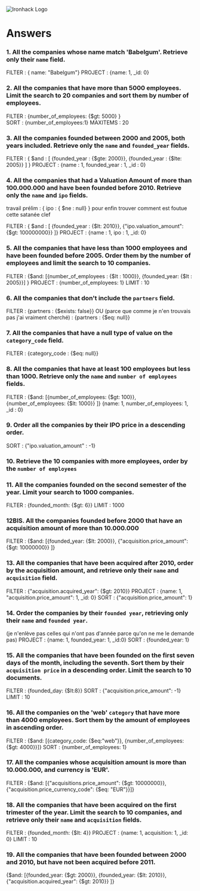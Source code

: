 ![Ironhack Logo](https://i.imgur.com/1QgrNNw.png)

# Answers

### 1. All the companies whose name match 'Babelgum'. Retrieve only their `name` field.

FILTER : { name: "Babelgum"}
PROJECT : {name: 1, _id: 0}

### 2. All the companies that have more than 5000 employees. Limit the search to 20 companies and sort them by **number of employees**.

FILTER : {number_of_employees: {$gt: 5000} }  
SORT : {number_of_employees:1}
MAXITEMS : 20

### 3. All the companies founded between 2000 and 2005, both years included. Retrieve only the `name` and `founded_year` fields.

FILTER : { $and : [ {founded_year : {$gte: 2000}}, {founded_year : {$lte: 2005}} ] }
PROJECT : {name : 1, founded_year : 1, _id : 0}

### 4. All the companies that had a Valuation Amount of more than 100.000.000 and have been founded before 2010. Retrieve only the `name` and `ipo` fields.

travail prélim : { ipo : { $ne : null} } pour enfin trouver comment est foutue cette satanée clef

FILTER : { $and : [ {founded_year : {$lt: 2010}}, {"ipo.valuation_amount": {$gt: 100000000}} ]}
PROJECT : {name : 1, ipo : 1, _id: 0}

### 5. All the companies that have less than 1000 employees and have been founded before 2005. Order them by the number of employees and limit the search to 10 companies.

FILTER : {$and: [{number_of_employees : {$lt : 1000}}, {founded_year: {$lt : 2005}}] }
PROJECT : {number_of_employees: 1}
LIMIT : 10

### 6. All the companies that don't include the `partners` field.

FILTER : {partners : {$exists: false}}
OU (parce que comme je n'en trouvais pas j'ai vraiment cherché) : {partners : {$eq: null}}

### 7. All the companies that have a null type of value on the `category_code` field.

FILTER : {category_code : {$eq: null}}

### 8. All the companies that have at least 100 employees but less than 1000. Retrieve only the `name` and `number of employees` fields.

FILTER : {$and: [{number_of_employees: {$gt: 100}}, {number_of_employees: {$lt: 1000}} ]}
{name: 1, number_of_employees: 1, _id : 0}

### 9. Order all the companies by their IPO price in a descending order.

SORT : {"ipo.valuation_amount" : -1}

### 10. Retrieve the 10 companies with more employees, order by the `number of employees`

<!-- Your Code Goes Here -->

### 11. All the companies founded on the second semester of the year. Limit your search to 1000 companies.

FILTER : {founded_month: {$gt: 6}}
LIMIT : 1000

<!-- ### 12. All the companies that have been 'deadpooled' after the third year. -->

<!-- Your Code Goes Here -->

### 12BIS. All the companies founded before 2000 that have an acquisition amount of more than 10.000.000

FILTER : {$and: [{founded_year: {$lt: 2000}}, {"acquisition.price_amount": {$gt: 10000000}} ]}

### 13. All the companies that have been acquired after 2010, order by the acquisition amount, and retrieve only their `name` and `acquisition` field.

FILTER : {"acquisition.acquired_year": {$gt: 2010}}
PROJECT : {name: 1, "acquisition.price_amount": 1, _id: 0}
SORT : {"acquisition.price_amount": 1}

### 14. Order the companies by their `founded year`, retrieving only their `name` and `founded year`.

(je n'enlève pas celles qui n'ont pas d'année parce qu'on ne me le demande pas)
PROJECT : {name: 1, founded_year: 1, _id:0}
SORT : {founded_year: 1}

### 15. All the companies that have been founded on the first seven days of the month, including the seventh. Sort them by their `acquisition price` in a descending order. Limit the search to 10 documents.

FILTER : {founded_day: {$lt:8}}
SORT : {"acquisition.price_amount": -1}
LIMIT : 10

### 16. All the companies on the 'web' `category` that have more than 4000 employees. Sort them by the amount of employees in ascending order.

FILTER : {$and: [{category_code: {$eq:"web"}}, {number_of_employees: {$gt: 4000}}]}
SORT : {number_of_employees: 1}


### 17. All the companies whose acquisition amount is more than 10.000.000, and currency is 'EUR'.

FILTER : {$and: [{"acquisitions.price_amount": {$gt: 10000000}},{"acquisition.price_currency_code": {$eq: "EUR"}}]}

### 18. All the companies that have been acquired on the first trimester of the year. Limit the search to 10 companies, and retrieve only their `name` and `acquisition` fields.

FILTER : {founded_month: {$lt: 4}}
PROJECT : {name: 1, acquisition: 1, _id: 0}
LIMIT : 10

### 19. All the companies that have been founded between 2000 and 2010, but have not been acquired before 2011.

{$and: [{founded_year: {$gt: 2000}}, {founded_year: {$lt: 2010}}, {"acquisition.acquired_year": {$gt: 2010}} ]}<!-- Your Code Goes Here -->
